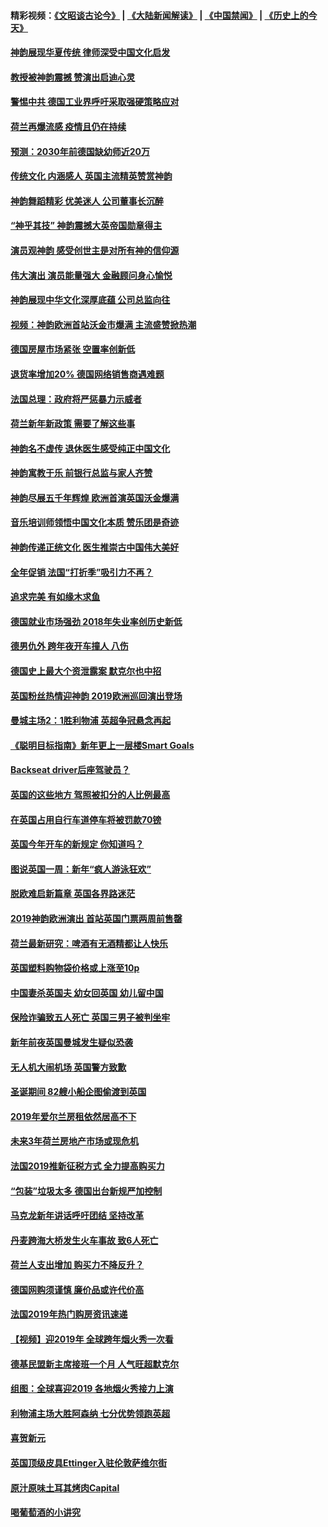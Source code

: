 #### 精彩视频：[《文昭谈古论今》](https://github.com/gfw-breaker/wenzhao/blob/master/README.md?t=01110030) | [《大陆新闻解读》](https://github.com/gfw-breaker/ntdtv-comedy/blob/master/README.md?t=01110030) | [《中国禁闻》](https://github.com/gfw-breaker/ntdtv-news/blob/master/README.md?t=01110030) | [《历史上的今天》](https://github.com/gfw-breaker/today-in-history/blob/master/README.md?t=01110030) 

#### [神韵展现华夏传统 律师深受中国文化启发](../pages/nsc974/n10966824.md?t=01110030) 

#### [教授被神韵震撼 赞演出启迪心灵](../pages/nsc974/n10966792.md?t=01110030) 

#### [警惕中共 德国工业界呼吁采取强硬策略应对](../pages/nsc974/n10966701.md?t=01110030) 

#### [荷兰再爆流感 疫情且仍在持续](../pages/nsc974/n10965996.md?t=01110030) 

#### [预测：2030年前德国缺幼师近20万](../pages/nsc974/n10965934.md?t=01110030) 

#### [传统文化 内涵感人 英国主流精英赞赏神韵](../pages/nsc974/n10965374.md?t=01110030) 

#### [神韵舞蹈精彩 优美迷人 公司董事长沉醉](../pages/nsc974/n10965237.md?t=01110030) 

#### [“神乎其技” 神韵震撼大英帝国勋章得主](../pages/nsc974/n10964718.md?t=01110030) 

#### [演员观神韵 感受创世主是对所有神的信仰源](../pages/nsc974/n10964931.md?t=01110030) 

#### [伟大演出 演员能量强大 金融顾问身心愉悦](../pages/nsc974/n10964616.md?t=01110030) 

#### [神韵展现中华文化深厚底蕴 公司总监向往](../pages/nsc974/n10964581.md?t=01110030) 

#### [视频：神韵欧洲首站沃金市爆满 主流盛赞掀热潮](../pages/nsc974/n10964483.md?t=01110030) 

#### [德国房屋市场紧张 空置率创新低](../pages/nsc974/n10964397.md?t=01110030) 

#### [退货率增加20% 德国网络销售商遇难题](../pages/nsc974/n10964456.md?t=01110030) 

#### [法国总理：政府将严惩暴力示威者](../pages/nsc974/n10963993.md?t=01110030) 

#### [荷兰新年新政策 需要了解这些事](../pages/nsc974/n10963965.md?t=01110030) 

#### [神韵名不虚传 退休医生感受纯正中国文化](../pages/nsc974/n10962905.md?t=01110030) 

#### [神韵寓教于乐 前银行总监与家人齐赞](../pages/nsc974/n10962993.md?t=01110030) 

#### [神韵尽展五千年辉煌 欧洲首演英国沃金爆满](../pages/nsc974/n10962683.md?t=01110030) 

#### [音乐培训师领悟中国文化本质 赞乐团是奇迹](../pages/nsc974/n10962443.md?t=01110030) 

#### [神韵传递正统文化 医生推崇古中国伟大美好](../pages/nsc974/n10962397.md?t=01110030) 

#### [全年促销 法国“打折季”吸引力不再？](../pages/nsc974/n10961553.md?t=01110030) 

#### [追求完美 有如缘木求鱼](../pages/nsc974/n10962255.md?t=01110030) 

#### [德国就业市场强劲 2018年失业率创历史新低](../pages/nsc974/n10961491.md?t=01110030) 

#### [德男仇外 跨年夜开车撞人 八伤](../pages/nsc974/n10961367.md?t=01110030) 

#### [德国史上最大个资泄露案 默克尔也中招](../pages/nsc974/n10960100.md?t=01110030) 

#### [英国粉丝热情迎神韵 2019欧洲巡回演出登场](../pages/nsc974/n10958683.md?t=01110030) 

#### [曼城主场2：1胜利物浦 英超争冠悬念再起](../pages/nsc974/n10954843.md?t=01110030) 

#### [《聪明目标指南》新年更上一层楼Smart Goals](../pages/nsc974/n10954583.md?t=01110030) 

#### [Backseat driver后座驾驶员？](../pages/nsc974/n10954192.md?t=01110030) 

#### [英国的这些地方 驾照被扣分的人比例最高](../pages/nsc974/n10954152.md?t=01110030) 

#### [在英国占用自行车道停车将被罚款70镑](../pages/nsc974/n10954142.md?t=01110030) 

#### [英国今年开车的新规定 你知道吗？](../pages/nsc974/n10953267.md?t=01110030) 

#### [图说英国一周：新年“疯人游泳狂欢”](../pages/nsc974/n10953234.md?t=01110030) 

#### [脱欧难启新篇章 英国各界路迷茫](../pages/nsc974/n10951727.md?t=01110030) 

#### [2019神韵欧洲演出 首站英国门票两周前售罄](../pages/nsc974/n10951678.md?t=01110030) 

#### [荷兰最新研究：啤酒有无酒精都让人快乐](../pages/nsc974/n10950834.md?t=01110030) 

#### [英国塑料购物袋价格或上涨至10p](../pages/nsc974/n10951770.md?t=01110030) 

#### [中国妻杀英国夫 幼女回英国 幼儿留中国](../pages/nsc974/n10951754.md?t=01110030) 

#### [保险诈骗致五人死亡 英国三男子被判坐牢](../pages/nsc974/n10951747.md?t=01110030) 

#### [新年前夜英国曼城发生疑似恐袭](../pages/nsc974/n10951741.md?t=01110030) 

#### [无人机大闹机场 英国警方致歉](../pages/nsc974/n10951733.md?t=01110030) 

#### [圣诞期间 82艘小船企图偷渡到英国](../pages/nsc974/n10951711.md?t=01110030) 

#### [2019年爱尔兰房租依然居高不下](../pages/nsc974/n10950906.md?t=01110030) 

#### [未来3年荷兰房地产市场或现危机](../pages/nsc974/n10950888.md?t=01110030) 

#### [法国2019推新征税方式 全力提高购买力](../pages/nsc974/n10946987.md?t=01110030) 

#### [“包装”垃圾太多 德国出台新规严加控制](../pages/nsc974/n10948358.md?t=01110030) 

#### [马克龙新年讲话呼吁团结 坚持改革](../pages/nsc974/n10947012.md?t=01110030) 

#### [丹麦跨海大桥发生火车事故 致6人死亡](../pages/nsc974/n10948353.md?t=01110030) 

#### [荷兰人支出增加 购买力不降反升？](../pages/nsc974/n10948390.md?t=01110030) 

#### [德国网购须谨慎 廉价品或许代价高](../pages/nsc974/n10948233.md?t=01110030) 

#### [法国2019年热门购房资讯速递](../pages/nsc974/n10947033.md?t=01110030) 

#### [【视频】迎2019年 全球跨年烟火秀一次看](../pages/nsc974/n10946627.md?t=01110030) 

#### [德基民盟新主席接班一个月 人气旺超默克尔](../pages/nsc974/n10946634.md?t=01110030) 

#### [组图：全球喜迎2019 各地烟火秀接力上演](../pages/nsc974/n10945584.md?t=01110030) 

#### [利物浦主场大胜阿森纳 七分优势领跑英超](../pages/nsc974/n10945421.md?t=01110030) 

#### [喜贺新元](../pages/nsc974/n10936605.md?t=01110030) 

#### [英国顶级皮具Ettinger入驻伦敦萨维尔街](../pages/nsc974/n10936595.md?t=01110030) 

#### [原汁原味土耳其烤肉Capital](../pages/nsc974/n10936573.md?t=01110030) 

#### [喝葡萄酒的小讲究](../pages/nsc974/n10936535.md?t=01110030) 

